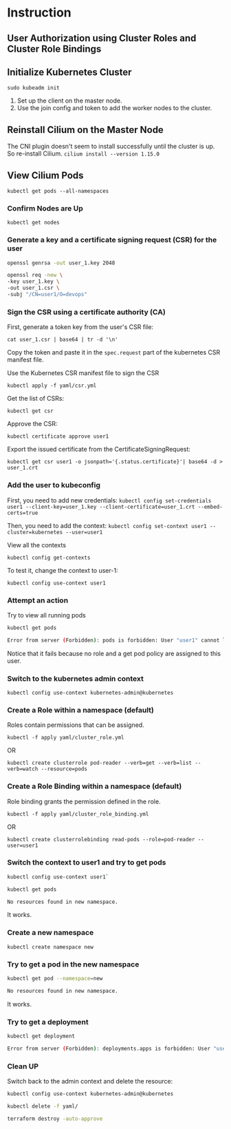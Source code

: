 # Instruction

## User Authorization using Cluster Roles and Cluster Role Bindings

## Initialize Kubernetes Cluster

`sudo kubeadm init`

1. Set up the client on the master node.
2. Use the join config and token to add the worker nodes to the cluster.

## Reinstall Cilium on the Master Node

The CNI plugin doesn't seem to install successfully until the cluster is up. So re-install Cilium.
`cilium install --version 1.15.0`

## View Cilium Pods

`kubectl get pods --all-namespaces`

### Confirm Nodes are Up

`kubectl get nodes`

### Generate a key and a certificate signing request (CSR) for the user

```bash
openssl genrsa -out user_1.key 2048

openssl req -new \
-key user_1.key \
-out user_1.csr \
-subj "/CN=user1/O=devops"
```

### Sign the CSR using a certificate authority (CA)

First, generate a token key from the user's CSR file:

`cat user_1.csr | base64 | tr -d '\n'`

Copy the token and paste it in the `spec.request` part of the kubernetes CSR manifest file.

Use the Kubernetes CSR manifest file to sign the CSR

`kubectl apply -f yaml/csr.yml`

Get the list of CSRs:

`kubectl get csr`

Approve the CSR:

`kubectl certificate approve user1`

Export the issued certificate from the CertificateSigningRequest:

`kubectl get csr user1 -o jsonpath='{.status.certificate}'| base64 -d > user_1.crt`

### Add the user to kubeconfig

First, you need to add new credentials:
`kubectl config set-credentials user1 --client-key=user_1.key --client-certificate=user_1.crt --embed-certs=true`

Then, you need to add the context:
`kubectl config set-context user1 --cluster=kubernetes --user=user1`

View all the contexts

`kubectl config get-contexts`

To test it, change the context to user-1:

`kubectl config use-context user1`

### Attempt an action

Try to view all running pods

```bash
kubectl get pods

Error from server (Forbidden): pods is forbidden: User "user1" cannot list resource "pods" in API group "" in the namespace "default"
```

Notice that it fails because no role and a get pod policy are assigned to this user.

### Switch to the kubernetes admin context

`kubectl config use-context kubernetes-admin@kubernetes`

### Create a Role within a namespace (default)

Roles contain permissions that can be assigned.

`kubectl -f apply yaml/cluster_role.yml`

OR

`kubectl create clusterrole pod-reader --verb=get --verb=list --verb=watch --resource=pods`

### Create a Role Binding within a namespace (default)

Role binding grants the permission defined in the role.

`kubectl -f apply yaml/cluster_role_binding.yml`

OR

`kubectl create clusterrolebinding read-pods --role=pod-reader --user=user1`

### Switch the context to user1 and try to get pods

```bash
kubectl config use-context user1`

kubectl get pods

No resources found in new namespace.
```

It works.

### Create a new namespace

`kubectl create namespace new`

### Try to get a pod in the new namespace

```bash
kubectl get pod --namespace=new

No resources found in new namespace.
```

It works.

### Try to get a deployment

```bash
kubectl get deployment

Error from server (Forbidden): deployments.apps is forbidden: User "user1" cannot list resource "deployments" in API group "apps" in the namespace "default"
```

### Clean UP

Switch back to the admin context and delete the resource:

```bash
kubectl config use-context kubernetes-admin@kubernetes

kubectl delete -f yaml/

terraform destroy -auto-approve
```
